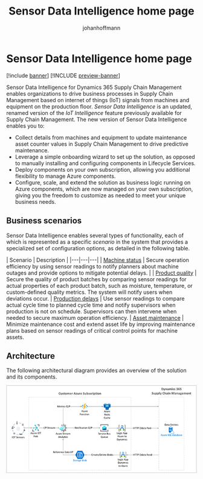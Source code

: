 ﻿---
title: Sensor Data Intelligence home page
description: Sensor Data Intelligence enables organizations to drive business processes in Supply Chain Management based on IoT signals from machines and equipment on the production floor.
author: johanhoffmann
ms.date: 09/02/2022
ms.topic: article
ms.search.form:
audience: Application User
ms.reviewer: kamaybac
ms.search.region: Global
ms.author: johanho
ms.search.validFrom: 2022-09-02
ms.dyn365.ops.version: 10.0.30
---

# Sensor Data Intelligence home page

[!include [banner](../includes/banner.md)]
[!INCLUDE [preview-banner](../includes/preview-banner.md)]

Sensor Data Intelligence for Dynamics 365 Supply Chain Management enables organizations to drive business processes in Supply Chain Management based on internet of things (IoT) signals from machines and equipment on the production floor. *Sensor Data Intelligence* is an updated, renamed version of the *IoT Intelligence* feature previously available for Supply Chain Management. The new version of Sensor Data Intelligence enables you to:

- Collect details from machines and equipment to update maintenance asset counter values in Supply Chain Management to drive predictive maintenance.
- Leverage a simple onboarding wizard to set up the solution, as opposed to manually installing and configuring components in Lifecycle Services.
- Deploy components on your own subscription, allowing you additional flexibility to manage Azure components.
- Configure, scale, and extend the solution as business logic running on Azure components, which are now managed on your own subscription, giving you the freedom to customize as needed to meet your unique business needs.

## Business scenarios

Sensor Data Intelligence enables several types of functionality, each of which is represented as a specific *scenario* in the system that provides a specialized set of configuration options, as detailed in the following table.

| Scenario | Description |
|---|---|---|
| [Machine status](sdi-scenario-equipment-downtime.md) | Secure operation efficiency by using sensor readings to notify planners about machine outages and provide options to mitigate potential delays. |
| [Product quality](sdi-scenario-product-quality.md) | Secure the quality of product batches by comparing sensor readings for actual properties of each product batch, such as moisture, temperature, or custom-defined quality metrics. The system will notify users when deviations occur.
| [Production delays](sdi-scenario-production-delays.md) | Use sensor readings to compare actual cycle time to planned cycle time and notify supervisors when production is not on schedule. Supervisors can then intervene when needed to secure maximum operation efficiency.
| [Asset maintenance](sdi-scenario-asset-maintenance.md) | Minimize maintenance cost and extend asset life by improving maintenance plans based on sensor readings of critical control points for machine assets.

## Architecture

The following architectural diagram provides an overview of the solution and its components.

![Sensor Data Intelligence architectural diagram](media/sdi-architecture.png "Sensor Data Intelligence architectural diagram")

